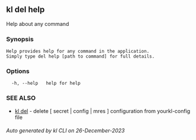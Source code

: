 ## kl del help

Help about any command

### Synopsis

```
Help provides help for any command in the application.
Simply type del help [path to command] for full details.
```

### Options

```
  -h, --help   help for help
```

### SEE ALSO

* [kl del](kl_del.md)  - delete [ secret | config | mres ] configuration from yourkl-config file

###### Auto generated by kl CLI on 26-December-2023
